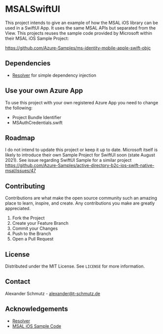 # MSALSwiftUI

This project intends to give an example of how the MSAL iOS library can be used in a SwiftUI App. 
It uses the same MSAL APIs but separated from the View. 
This projects reuses the sample code provided by Microsoft within their MSAL iOS Sample Project:

https://github.com/Azure-Samples/ms-identity-mobile-apple-swift-objc


## Dependencies
* [Resolver](https://github.com/hmlongco/Resolver) for simple dependency injection


## Use your own Azure App

To use this project with your own registered Azure App you need to change the following:
* Project Bundle Identifier
* MSAuthCredentials.swift


## Roadmap

I do not intend to update this project or keep it up to date. 
Microsoft itself is likely to introduce their own Sample Project for SwiftUI soon (state August 2021).
See issue regarding SwiftUI Sample for a similar project https://github.com/Azure-Samples/active-directory-b2c-ios-swift-native-msal/issues/47


## Contributing

Contributions are what make the open source community such an amazing place to learn, inspire, and create. Any contributions you make are greatly appreciated.

1. Fork the Project
2. Create your Feature Branch
3. Commit your Changes
4. Push to the Branch
5. Open a Pull Request


## License

Distributed under the MIT License. See `LICENSE` for more information.


## Contact

Alexander Schmutz - alexander@t-schmutz.de


## Acknowledgements
* [Resolver](https://github.com/hmlongco/Resolver)
* [MSAL iOS Sample Code](https://github.com/AzureAD/microsoft-authentication-library-for-objc)
